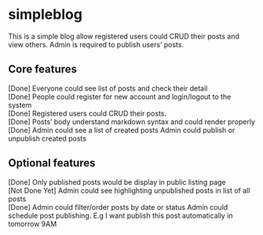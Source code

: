 # simpleblog
This is a simple blog
allow registered users could CRUD their posts and view others. 
Admin is required to publish users’ posts. 
## Core features 
[Done] Everyone could see list of posts and check their detail <br>
[Done] People could register for new account and login/logout to the system <br>
[Done] Registered users could CRUD their posts. <br>
[Done] Posts’ body understand markdown syntax and could render properly <br>
[Done] Admin could see a list of created posts Admin could publish or unpublish created posts <br>

## Optional features 
[Done] Only published posts would be display in public listing page <br>
[Not Done Yet] Admin could see highlighting unpublished posts in list of all posts <br> 
[Done] Admin could filter/order posts by date or status Admin could schedule post publishing. E.g I want publish this post automatically in tomorrow 9AM
